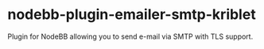 # nodebb-plugin-emailer-smtp-kriblet
Plugin for NodeBB allowing you to send e-mail via SMTP with TLS support.
